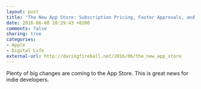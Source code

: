 ```yaml
---
layout: post
title: "The New App Store: Subscription Pricing, Faster Approvals, and Search Ads"
date: 2016-06-08 20:29:43 +0200
comments: false
sharing: true
categories: 
- Apple
- Digital Life
external-url: http://daringfireball.net/2016/06/the_new_app_store
---
```


Plenty of big changes are coming to the App Store. This is great news for indie developers.